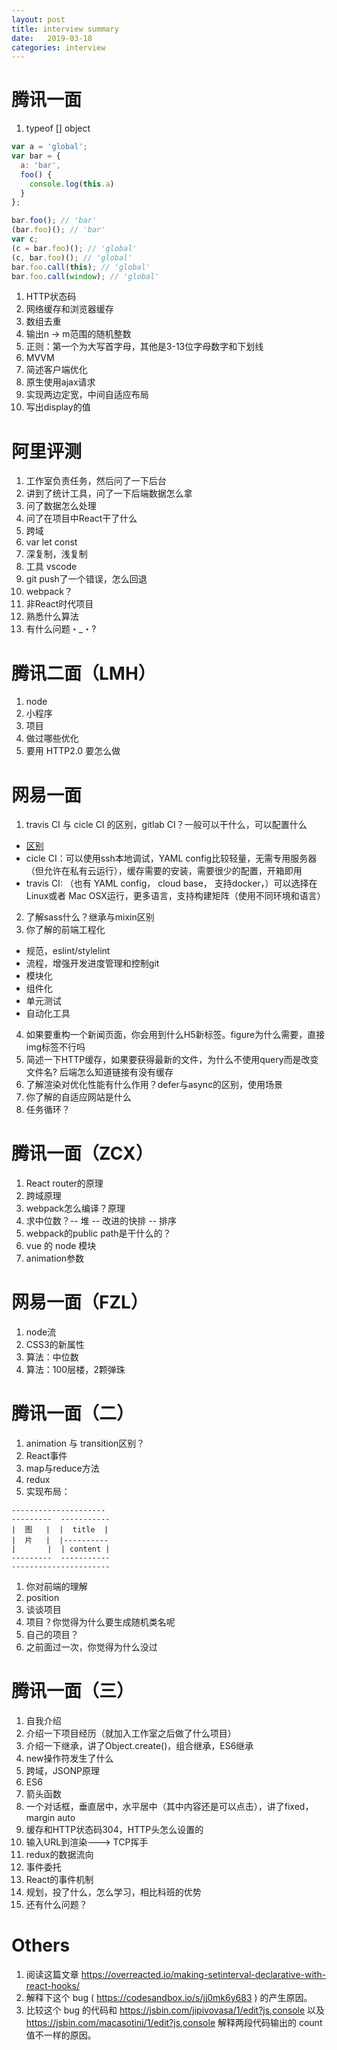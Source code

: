 ```yaml
---
layout: post
title: interview summary
date:   2019-03-18
categories: interview
---
```


# 腾讯一面

1. typeof [] object

```js
var a = 'global';
var bar = {
  a: 'bar',
  foo() {
    console.log(this.a)
  }
};

bar.foo(); // 'bar'
(bar.foo)(); // 'bar'
var c;
(c = bar.foo)(); // 'global'
(c, bar.foo)(); // 'global'
bar.foo.call(this); // 'global'
bar.foo.call(window); // 'global'
```

1. HTTP状态码
2. 网络缓存和浏览器缓存
3. 数组去重
4. 输出n -> m范围的随机整数
5. 正则：第一个为大写首字母，其他是3-13位字母数字和下划线
6. MVVM
7. 简述客户端优化
8. 原生使用ajax请求
9. 实现两边定宽，中间自适应布局
10. 写出display的值

# 阿里评测

1. 工作室负责任务，然后问了一下后台
2. 讲到了统计工具，问了一下后端数据怎么拿
3. 问了数据怎么处理
4. 问了在项目中React干了什么
5. 跨域
6. var let const
7. 深复制，浅复制
8. 工具 vscode
9. git push了一个错误，怎么回退
10. webpack？
11. 非React时代项目
12. 熟悉什么算法
13. 有什么问题・_・?

# 腾讯二面（LMH）

1. node
2. 小程序
3. 项目
4. 做过哪些优化
5. 要用 HTTP2.0 要怎么做

# 网易一面

1. travis CI 与 cicle CI 的区别，gitlab CI？一般可以干什么，可以配置什么
  - [区别](https://hackernoon.com/continuous-integration-circleci-vs-travis-ci-vs-jenkins-41a1c2bd95f5)
  - cicle CI：可以使用ssh本地调试，YAML config比较轻量，无需专用服务器（但允许在私有云运行），缓存需要的安装，需要很少的配置，开箱即用
  - travis CI: （也有 YAML config， cloud base， 支持docker，）可以选择在Linux或者 Mac OSX运行，更多语言，支持构建矩阵（使用不同环境和语言）
2. 了解sass什么？继承与mixin区别
3. 你了解的前端工程化
  - 规范，eslint/stylelint
  - 流程，增强开发进度管理和控制git
  - 模块化
  - 组件化
  - 单元测试
  - 自动化工具
4. 如果要重构一个新闻页面，你会用到什么H5新标签。figure为什么需要，直接img标签不行吗
5. 简述一下HTTP缓存，如果要获得最新的文件，为什么不使用query而是改变文件名? 后端怎么知道链接有没有缓存
6. 了解渲染对优化性能有什么作用？defer与async的区别，使用场景
7. 你了解的自适应网站是什么
8. 任务循环？


# 腾讯一面（ZCX）

1. React router的原理
2. 跨域原理
3. webpack怎么编译？原理
4. 求中位数？-- 堆 -- 改进的快排 -- 排序
5. webpack的public path是干什么的？
6. vue 的 node 模块
7. animation参数

# 网易一面（FZL）

1. node流
2. CSS3的新属性
3. 算法：中位数
4. 算法：100层楼，2颗弹珠

# 腾讯一面（二）
1. animation 与 transition区别？
2. React事件
3. map与reduce方法
4. redux
5. 实现布局：
```
---------------------
---------  -----------
|  图   |  |  title  |
|  片   |  |----------
|       |  | content |
---------  -----------
----------------------
```
1. 你对前端的理解
2. position
3. 谈谈项目
4. 项目？你觉得为什么要生成随机类名呢
5. 自己的项目？
6. 之前面过一次，你觉得为什么没过

# 腾讯一面（三）
1. 自我介绍
2. 介绍一下项目经历（就加入工作室之后做了什么项目）
3. 介绍一下继承，讲了Object.create()，组合继承，ES6继承
4. new操作符发生了什么
5. 跨域，JSONP原理
6. ES6
7. 箭头函数
8. 一个对话框，垂直居中，水平居中（其中内容还是可以点击），讲了fixed，margin auto
9. 缓存和HTTP状态码304，HTTP头怎么设置的
10. 输入URL到渲染---> TCP挥手
11. redux的数据流向
12. 事件委托
13. React的事件机制
14. 规划，投了什么，怎么学习，相比科班的优势
15. 还有什么问题？

# Others

1. 阅读这篇文章 https://overreacted.io/making-setinterval-declarative-with-react-hooks/ 
2. 解释下这个 bug ( https://codesandbox.io/s/jj0mk6y683 ) 的产生原因。
3. 比较这个 bug 的代码和 https://jsbin.com/jipivovasa/1/edit?js,console 
以及 https://jsbin.com/macasotini/1/edit?js,console
解释两段代码输出的 count 值不一样的原因。